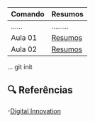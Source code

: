 |Comando |Resumos|
|------|--------|
|......|.........|
| Aula 01 |[Resumos]() |
| Aula 02 |[Resumos]() |                   
...
git init 

## 🔍  Referências
 -[Digital Innovation]()